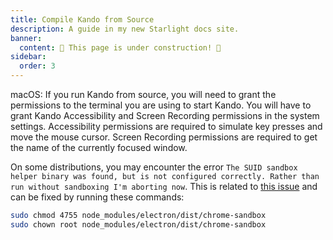 ```yaml
---
title: Compile Kando from Source
description: A guide in my new Starlight docs site.
banner:
  content: 🚧 This page is under construction! 🚧
sidebar:
  order: 3
---
```


macOS: If you run Kando from source, you will need to grant the permissions to the terminal you are using to start Kando.
You will have to grant Kando Accessibility and Screen Recording permissions in the system settings. Accessibility permissions are required to simulate key presses and move the mouse cursor. Screen Recording permissions are required to get the name of the currently focused window.

On some distributions, you may encounter the error `The SUID sandbox helper binary was found, but is not configured correctly. Rather than run without sandboxing I'm aborting now`. This is related to [this issue](https://github.com/electron/electron/issues/17972) and can be fixed by running these commands:

```bash
sudo chmod 4755 node_modules/electron/dist/chrome-sandbox
sudo chown root node_modules/electron/dist/chrome-sandbox
```
